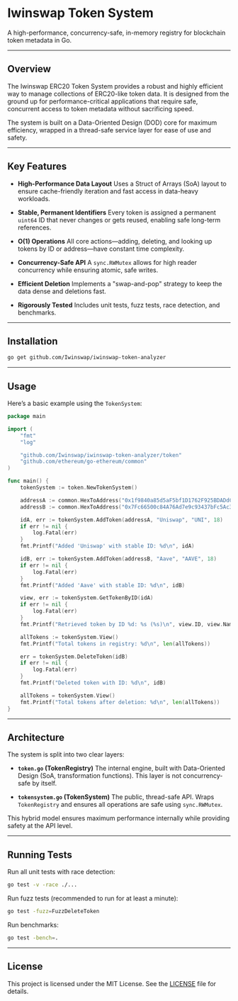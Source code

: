 # Iwinswap Token System

A high-performance, concurrency-safe, in-memory registry for blockchain token metadata in Go.

---

## Overview

The Iwinswap ERC20 Token System provides a robust and highly efficient way to manage collections of ERC20-like token data. It is designed from the ground up for performance-critical applications that require safe, concurrent access to token metadata without sacrificing speed.

The system is built on a Data-Oriented Design (DOD) core for maximum efficiency, wrapped in a thread-safe service layer for ease of use and safety.

---

## Key Features

* **High-Performance Data Layout**
  Uses a Struct of Arrays (SoA) layout to ensure cache-friendly iteration and fast access in data-heavy workloads.

* **Stable, Permanent Identifiers**
  Every token is assigned a permanent `uint64` ID that never changes or gets reused, enabling safe long-term references.

* **O(1) Operations**
  All core actions—adding, deleting, and looking up tokens by ID or address—have constant time complexity.

* **Concurrency-Safe API**
  A `sync.RWMutex` allows for high reader concurrency while ensuring atomic, safe writes.

* **Efficient Deletion**
  Implements a "swap-and-pop" strategy to keep the data dense and deletions fast.

* **Rigorously Tested**
  Includes unit tests, fuzz tests, race detection, and benchmarks.

---

## Installation

```bash
go get github.com/Iwinswap/iwinswap-token-analyzer
```

---

## Usage

Here’s a basic example using the `TokenSystem`:

```go
package main

import (
	"fmt"
	"log"

	"github.com/Iwinswap/iwinswap-token-analyzer/token"
	"github.com/ethereum/go-ethereum/common"
)

func main() {
	tokenSystem := token.NewTokenSystem()

	addressA := common.HexToAddress("0x1f9840a85d5aF5bf1D1762F925BDADdC4201F984") // UNI
	addressB := common.HexToAddress("0x7Fc66500c84A76Ad7e9c93437bFc5Ac33E2DDaE9") // AAVE

	idA, err := tokenSystem.AddToken(addressA, "Uniswap", "UNI", 18)
	if err != nil {
		log.Fatal(err)
	}
	fmt.Printf("Added 'Uniswap' with stable ID: %d\n", idA)

	idB, err := tokenSystem.AddToken(addressB, "Aave", "AAVE", 18)
	if err != nil {
		log.Fatal(err)
	}
	fmt.Printf("Added 'Aave' with stable ID: %d\n", idB)

	view, err := tokenSystem.GetTokenByID(idA)
	if err != nil {
		log.Fatal(err)
	}
	fmt.Printf("Retrieved token by ID %d: %s (%s)\n", view.ID, view.Name, view.Symbol)

	allTokens := tokenSystem.View()
	fmt.Printf("Total tokens in registry: %d\n", len(allTokens))

	err = tokenSystem.DeleteToken(idB)
	if err != nil {
		log.Fatal(err)
	}
	fmt.Printf("Deleted token with ID: %d\n", idB)

	allTokens = tokenSystem.View()
	fmt.Printf("Total tokens after deletion: %d\n", len(allTokens))
}
```

---

## Architecture

The system is split into two clear layers:

* **`token.go` (TokenRegistry)**
  The internal engine, built with Data-Oriented Design (SoA, transformation functions). This layer is not concurrency-safe by itself.

* **`tokensystem.go` (TokenSystem)**
  The public, thread-safe API. Wraps `TokenRegistry` and ensures all operations are safe using `sync.RWMutex`.

This hybrid model ensures maximum performance internally while providing safety at the API level.

---

## Running Tests

Run all unit tests with race detection:

```bash
go test -v -race ./...
```

Run fuzz tests (recommended to run for at least a minute):

```bash
go test -fuzz=FuzzDeleteToken
```

Run benchmarks:

```bash
go test -bench=.
```

---

## License

This project is licensed under the MIT License. See the [LICENSE](LICENSE) file for details.
